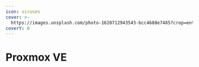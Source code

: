 ```yaml
---
icon: viruses
cover: >-
  https://images.unsplash.com/photo-1620712943543-bcc4688e7485?crop=entropy&cs=srgb&fm=jpg&ixid=M3wxOTcwMjR8MHwxfHNlYXJjaHwxfHxhaXxlbnwwfHx8fDE3Mzc0NTQ0NjZ8MA&ixlib=rb-4.0.3&q=85
coverY: 0
---
```


# Proxmox VE

